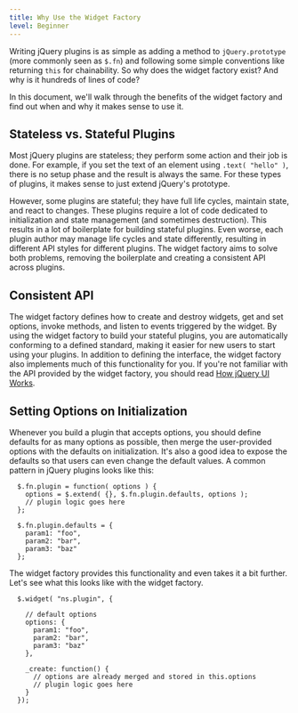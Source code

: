 ```yaml
---
title: Why Use the Widget Factory
level: Beginner
---
```



Writing jQuery plugins is as simple as adding a method to `jQuery.prototype`
(more commonly seen as `$.fn`) and following some simple conventions like returning `this` for chainability.
So why does the widget factory exist? And why is it hundreds of lines of code?

In this document, we'll walk through the benefits of the widget factory and find out
when and why it makes sense to use it.

## Stateless vs. Stateful Plugins

Most jQuery plugins are stateless; they perform some action and their job is done.
For example, if you set the text of an element using `.text( "hello" )`,
there is no setup phase and the result is always the same.
For these types of plugins, it makes sense to just extend jQuery's prototype.

However, some plugins are stateful; they have full life cycles, maintain state, and react to changes.
These plugins require a lot of code dedicated to initialization and state management (and sometimes destruction).
This results in a lot of boilerplate for building stateful plugins.
Even worse, each plugin author may manage life cycles and state differently,
resulting in different API styles for different plugins.
The widget factory aims to solve both problems,
removing the boilerplate and creating a consistent API across plugins.

## Consistent API

The widget factory defines how to create and destroy widgets,
get and set options, invoke methods, and listen to events triggered by the widget.
By using the widget factory to build your stateful plugins,
you are automatically conforming to a defined standard,
making it easier for new users to start using your plugins.
In addition to defining the interface,
the widget factory also implements much of this functionality for you.
If you're not familiar with the API provided by the widget factory,
you should read [How jQuery UI Works](/jquery-ui/how-jquery-ui-works/).

## Setting Options on Initialization

Whenever you build a plugin that accepts options,
you should define defaults for as many options as possible,
then merge the user-provided options with the defaults on initialization.
It's also a good idea to expose the defaults so that users can even change the default values.
A common pattern in jQuery plugins looks like this:

```
  $.fn.plugin = function( options ) {
    options = $.extend( {}, $.fn.plugin.defaults, options );
    // plugin logic goes here
  };
  
  $.fn.plugin.defaults = {
    param1: "foo",
    param2: "bar",
    param3: "baz"
  };
```

The widget factory provides this functionality and even takes it a bit further.
Let's see what this looks like with the widget factory.

```
  $.widget( "ns.plugin", {
  
    // default options
    options: {
      param1: "foo",
      param2: "bar",
      param3: "baz"
    },
    
    _create: function() {
      // options are already merged and stored in this.options
      // plugin logic goes here
    }
  });
```
